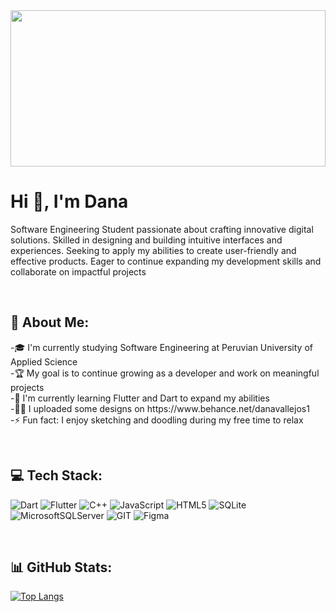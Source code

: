 <img width="100%" height="250px" src="https://media.licdn.com/dms/image/D4E16AQHASYoOoOONPw/profile-displaybackgroundimage-shrink_350_1400/0/1689572998295?e=1701302400&v=beta&t=20Neu8HbTRO7pD4waa5l89Z6fssHqF7BIxivK6Zm0YY">   

<h1 align="left">Hi 👋, I'm Dana</h1>
<p align="left">Software Engineering Student passionate about crafting innovative digital solutions. Skilled in designing and building intuitive interfaces and experiences. Seeking to apply my abilities to create user-friendly and effective products. Eager to continue expanding my development skills and collaborate on impactful projects</p>

&nbsp;
<h2 align="left"> 💫 About Me: </h2>
-🎓 I'm currently studying Software Engineering at Peruvian University of Applied Science <br>
-🏆 My goal is to continue growing as a developer and work on meaningful projects<br>
-🌱 I'm currently learning Flutter and Dart to expand my abilities<br>
-👨‍💻 I uploaded some designs on https://www.behance.net/danavallejos1<br>
-⚡ Fun fact: I enjoy sketching and doodling during my free time to relax

&nbsp;
<h2 align="left">💻 Tech Stack: </h2>

![Dart](https://img.shields.io/badge/dart-%230175C2.svg?style=for-the-badge&logo=dart&logoColor=white)
![Flutter](https://img.shields.io/badge/Flutter-%2302569B.svg?style=for-the-badge&logo=Flutter&logoColor=white) 
![C++](https://img.shields.io/badge/c++-%2300599C.svg?style=for-the-badge&logo=c%2B%2B&logoColor=white)  ![JavaScript](https://img.shields.io/badge/javascript-%23323330.svg?style=for-the-badge&logo=javascript&logoColor=%23F7DF1E) 
![HTML5](https://img.shields.io/badge/html5-%23E34F26.svg?style=for-the-badge&logo=html5&logoColor=white) 
![SQLite](https://img.shields.io/badge/sqlite-%2307405e.svg?style=for-the-badge&logo=sqlite&logoColor=white) 
![MicrosoftSQLServer](https://img.shields.io/badge/Microsoft%20SQL%20Server-CC2927?style=for-the-badge&logo=microsoft%20sql%20server&logoColor=white) 
![GIT](https://img.shields.io/badge/Git-fc6d26?style=for-the-badge&logo=git&logoColor=white)
![Figma](https://img.shields.io/badge/figma-%23F24E1E.svg?style=for-the-badge&logo=figma&logoColor=white)

&nbsp;
<h2 align="left">📊 GitHub Stats: </h2>

[![Top Langs](https://github-readme-stats.vercel.app/api/top-langs/?username=Dana-Vallejos&layout=donut&theme=midnight-purple)](https://github.com/Dana-Vallejo/github-readme-stats)

<!-- Proudly created with GPRM ( https://gprm.itsvg.in ) -->
